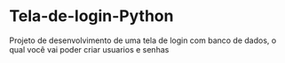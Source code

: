 # Tela-de-login-Python
Projeto de desenvolvimento de uma tela de login com banco de dados, o qual você vai poder criar usuarios e senhas 
